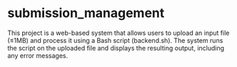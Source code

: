 # submission_management
This project is a web-based system that allows users to upload an input file (≤1MB) and process it using a Bash script (backend.sh). The system runs the script on the uploaded file and displays the resulting output, including any error messages.
